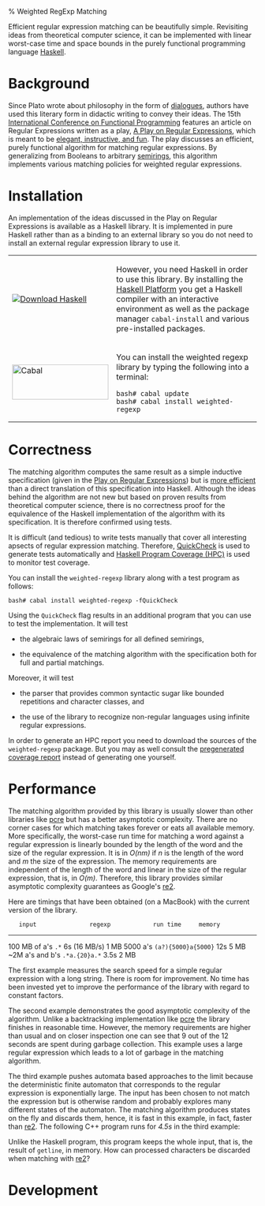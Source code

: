 % Weighted RegExp Matching

Efficient regular expression matching can be beautifully
simple. Revisiting ideas from theoretical computer science, it can be
implemented with linear worst-case time and space bounds in the purely
functional programming language [Haskell].

[Haskell]: http://hackage.haskell.org/platform/
[semirings]: http://en.wikipedia.org/wiki/Semiring

# Background

Since Plato wrote about philosophy in the form of [dialogues], authors
have used this literary form in didactic writing to convey their
ideas. The 15th [International Conference on Functional
Programming][ICFP] features an article on Regular Expressions written
as a play, [A Play on Regular Expressions][paper], which is meant to
be [elegant, instructive, and fun][Pearl]. The play discusses an
efficient, purely functional algorithm for matching regular
expressions. By generalizing from Booleans to arbitrary [semirings],
this algorithm implements various matching policies for weighted
regular expressions.

[dialogues]: http://en.wikipedia.org/wiki/Socratic_dialogue
[ICFP]: http://www.icfpconference.org/icfp2010/
[Pearl]: http://web.cecs.pdx.edu/~apt/icfp09_cfp.html#pearls
[paper]: regexp-play.pdf

# Installation

An implementation of the ideas discussed in the Play on Regular
Expressions is available as a Haskell library. It is implemented in
pure Haskell rather than as a binding to an external library so you do
not need to install an external regular expression library to use it.

<table class="installation">

<tr><td>

[![Download
Haskell](http://hackage.haskell.org/platform/icons/button-100.png)](http://hackage.haskell.org/platform)

</td><td>

However, you need Haskell in order to use this library. By installing
the [Haskell Platform][Haskell] you get a Haskell compiler with an
interactive environment as well as the package manager `cabal-install`
and various pre-installed packages.

</td></tr><tr><td>

<img src="http://hackage.haskell.org/images/Cabal-light.png"
     alt="Cabal" width="195" height="71" />

</td><td>

You can install the weighted regexp library by typing the following
into a terminal:

    bash# cabal update
    bash# cabal install weighted-regexp

</td></tr>

</table>

# Correctness

The matching algorithm computes the same result as a simple inductive
specification (given in the [Play on Regular Expressions][paper]) but
is [more efficient](#performance) than a direct translation of this
specification into Haskell. Although the ideas behind the algorithm
are not new but based on proven results from theoretical computer
science, there is no correctness proof for the equivalence of the
Haskell implementation of the algorithm with its specification. It is
therefore confirmed using tests.

It is difficult (and tedious) to write tests manually that cover all
interesting apsects of regular expression matching. Therefore,
[QuickCheck] is used to generate tests automatically and [Haskell
Program Coverage (HPC)][HPC] is used to monitor test coverage.

[QuickCheck]: http://www.cse.chalmers.se/~rjmh/QuickCheck/
[HPC]: http://www.haskell.org/ghc/docs/latest/html/users_guide/hpc.html

You can install the `weighted-regexp` library along with a test
program as follows:

    bash# cabal install weighted-regexp -fQuickCheck

Using the `QuickCheck` flag results in an additional program that you
can use to test the implementation. It will test 

  * the algebraic laws of semirings for all defined semirings,

  * the equivalence of the matching algorithm with the specification
    both for full and partial matchings.

Moreover, it will test

  * the parser that provides common syntactic sugar like bounded
    repetitions and character classes, and

  * the use of the library to recognize non-regular languages using
    infinite regular expressions.

In order to generate an HPC report you need to download the sources of
the `weighted-regexp` package. But you may as well consult the
[pregenerated coverage report][coverage] instead of generating one
yourself.

[coverage]: quickcheck/hpc_index.html

# Performance

The matching algorithm provided by this library is usually slower than
other libraries like [pcre] but has a better asymptotic
complexity. There are no corner cases for which matching takes forever
or eats all available memory. More specifically, the worst-case run
time for matching a word against a regular expression is linearly
bounded by the length of the word and the size of the regular
expression. It is in *O(nm)* if *n* is the length of the word and *m*
the size of the expression. The memory requirements are independent of
the length of the word and linear in the size of the regular
expression, that is, in *O(m)*. Therefore, this library provides
similar asymptotic complexity guarantees as Google's [re2].

[pcre]: http://www.pcre.org/
[re2]: http://code.google.com/p/re2/

Here are timings that have been obtained (on a MacBook) with the
current version of the library.

       input               regexp            run time     memory
------------------- --------------------- -------------- --------
 100 MB of a's       `.*`                  6s (16 MB/s)    1 MB
 5000 a's            `(a?){5000}a{5000}`   12s             5 MB
 ~2M a's and b's     `.*a.{20}a.*`         3.5s            2 MB

The first example measures the search speed for a simple regular
expression with a long string. There is room for improvement. No time
has been invested yet to improve the performance of the library with
regard to constant factors.

The second example demonstrates the good asymptotic complexity of the
algorithm. Unlike a backtracking implementation like [pcre] the
library finishes in reasonable time. However, the memory requirements
are higher than usual and on closer inspection one can see that 9 out
of the 12 seconds are spent during garbage collection. This example
uses a large regular expression which leads to a lot of garbage in the
matching algorithm.

The third example pushes automata based approaches to the limit
because the deterministic finite automaton that corresponds to the
regular expression is exponentially large. The input has been chosen
to not match the expression but is otherwise random and probably
explores many different states of the automaton. The matching
algorithm produces states on the fly and discards them, hence, it is
fast in this example, in fact, faster than [re2]. The following C++
program runs for *4.5s* in the third example:

<script src="http://gist.github.com/488543.js?file=re2.cpp"></script>

Unlike the Haskell program, this program keeps the whole input, that
is, the result of `getline`, in memory. How can processed characters
be discarded when matching with [re2]?

# Development


